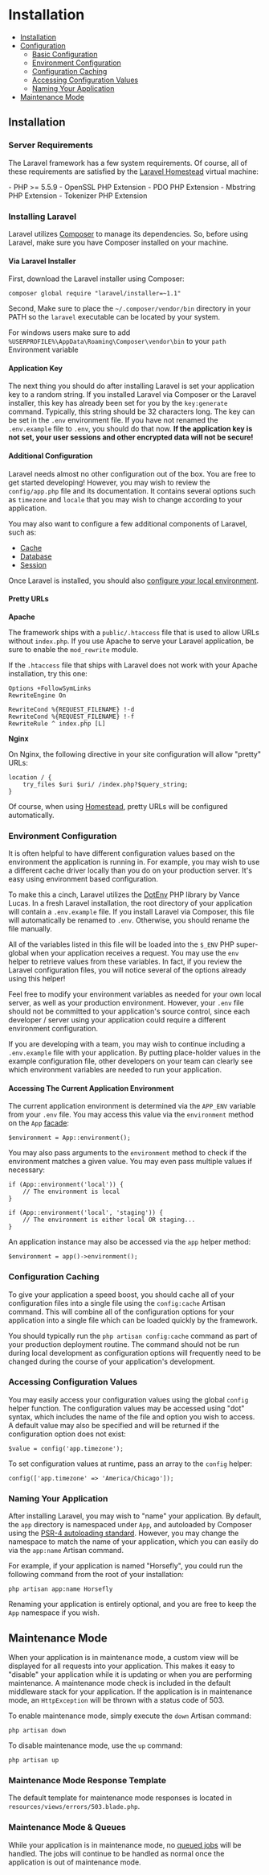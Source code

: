# Installation

- [Installation](#installation)
- [Configuration](#configuration)
    - [Basic Configuration](#basic-configuration)
    - [Environment Configuration](#environment-configuration)
    - [Configuration Caching](#configuration-caching)
    - [Accessing Configuration Values](#accessing-configuration-values)
    - [Naming Your Application](#naming-your-application)
- [Maintenance Mode](#maintenance-mode)

<a name="installation"></a>
## Installation

### Server Requirements

The Laravel framework has a few system requirements. Of course, all of these requirements are satisfied by the [Laravel Homestead](/docs/{{version}}/homestead) virtual machine:

<div class="content-list" markdown="1">
- PHP >= 5.5.9
- OpenSSL PHP Extension
- PDO PHP Extension
- Mbstring PHP Extension
- Tokenizer PHP Extension
</div>

<a name="install-laravel"></a>
### Installing Laravel

Laravel utilizes [Composer](http://getcomposer.org) to manage its dependencies. So, before using Laravel, make sure you have Composer installed on your machine.

#### Via Laravel Installer

First, download the Laravel installer using Composer:

    composer global require "laravel/installer=~1.1"

Second, 
Make sure to place the `~/.composer/vendor/bin` directory in your PATH so the `laravel` executable can be located by your system.

For windows users make sure to add `%USERPROFILE%\AppData\Roaming\Composer\vendor\bin` to your `path` Environment variable

#### Application Key

The next thing you should do after installing Laravel is set your application key to a random string. If you installed Laravel via Composer or the Laravel installer, this key has already been set for you by the `key:generate` command. Typically, this string should be 32 characters long. The key can be set in the `.env` environment file. If you have not renamed the `.env.example` file to `.env`, you should do that now. **If the application key is not set, your user sessions and other encrypted data will not be secure!**

#### Additional Configuration

Laravel needs almost no other configuration out of the box. You are free to get started developing! However, you may wish to review the `config/app.php` file and its documentation. It contains several options such as `timezone` and `locale` that you may wish to change according to your application.

You may also want to configure a few additional components of Laravel, such as:

- [Cache](/docs/{{version}}/cache#configuration)
- [Database](/docs/{{version}}/database#configuration)
- [Session](/docs/{{version}}/session#configuration)

Once Laravel is installed, you should also [configure your local environment](/docs/{{version}}/installation#environment-configuration).

<a name="pretty-urls"></a>
#### Pretty URLs

**Apache**

The framework ships with a `public/.htaccess` file that is used to allow URLs without `index.php`. If you use Apache to serve your Laravel application, be sure to enable the `mod_rewrite` module.

If the `.htaccess` file that ships with Laravel does not work with your Apache installation, try this one:

    Options +FollowSymLinks
    RewriteEngine On

    RewriteCond %{REQUEST_FILENAME} !-d
    RewriteCond %{REQUEST_FILENAME} !-f
    RewriteRule ^ index.php [L]

**Nginx**

On Nginx, the following directive in your site configuration will allow "pretty" URLs:

    location / {
        try_files $uri $uri/ /index.php?$query_string;
    }

Of course, when using [Homestead](/docs/{{version}}/homestead), pretty URLs will be configured automatically.

<a name="environment-configuration"></a>
### Environment Configuration

It is often helpful to have different configuration values based on the environment the application is running in. For example, you may wish to use a different cache driver locally than you do on your production server. It's easy using environment based configuration.

To make this a cinch, Laravel utilizes the [DotEnv](https://github.com/vlucas/phpdotenv) PHP library by Vance Lucas. In a fresh Laravel installation, the root directory of your application will contain a `.env.example` file. If you install Laravel via Composer, this file will automatically be renamed to `.env`. Otherwise, you should rename the file manually.

All of the variables listed in this file will be loaded into the `$_ENV` PHP super-global when your application receives a request. You may use the `env` helper to retrieve values from these variables. In fact, if you review the Laravel configuration files, you will notice several of the options already using this helper!

Feel free to modify your environment variables as needed for your own local server, as well as your production environment. However, your `.env` file should not be committed to your application's source control, since each developer / server using your application could require a different environment configuration.

If you are developing with a team, you may wish to continue including a `.env.example` file with your application. By putting place-holder values in the example configuration file, other developers on your team can clearly see which environment variables are needed to run your application.

#### Accessing The Current Application Environment

The current application environment is determined via the `APP_ENV` variable from your `.env` file. You may access this value via the `environment` method on the `App` [facade](/docs/{{version}}/facades):

    $environment = App::environment();

You may also pass arguments to the `environment` method to check if the environment matches a given value. You may even pass multiple values if necessary:

    if (App::environment('local')) {
        // The environment is local
    }

    if (App::environment('local', 'staging')) {
        // The environment is either local OR staging...
    }

An application instance may also be accessed via the `app` helper method:

    $environment = app()->environment();

<a name="configuration-caching"></a>
### Configuration Caching

To give your application a speed boost, you should cache all of your configuration files into a single file using the `config:cache` Artisan command. This will combine all of the configuration options for your application into a single file which can be loaded quickly by the framework.

You should typically run the `php artisan config:cache` command as part of your production deployment routine. The command should not be run during local development as configuration options will frequently need to be changed during the course of your application's development.

<a name="accessing-configuration-values"></a>
### Accessing Configuration Values

You may easily access your configuration values using the global `config` helper function. The configuration values may be accessed using "dot" syntax, which includes the name of the file and option you wish to access. A default value may also be specified and will be returned if the configuration option does not exist:

    $value = config('app.timezone');

To set configuration values at runtime, pass an array to the `config` helper:

    config(['app.timezone' => 'America/Chicago']);

<a name="naming-your-application"></a>
### Naming Your Application

After installing Laravel, you may wish to "name" your application. By default, the `app` directory is namespaced under `App`, and autoloaded by Composer using the [PSR-4 autoloading standard](http://www.php-fig.org/psr/psr-4/). However, you may change the namespace to match the name of your application, which you can easily do via the `app:name` Artisan command.

For example, if your application is named "Horsefly", you could run the following command from the root of your installation:

    php artisan app:name Horsefly

Renaming your application is entirely optional, and you are free to keep the `App` namespace if you wish.

<a name="maintenance-mode"></a>
## Maintenance Mode

When your application is in maintenance mode, a custom view will be displayed for all requests into your application. This makes it easy to "disable" your application while it is updating or when you are performing maintenance. A maintenance mode check is included in the default middleware stack for your application. If the application is in maintenance mode, an `HttpException` will be thrown with a status code of 503.

To enable maintenance mode, simply execute the `down` Artisan command:

    php artisan down

To disable maintenance mode, use the `up` command:

    php artisan up

### Maintenance Mode Response Template

The default template for maintenance mode responses is located in `resources/views/errors/503.blade.php`.

### Maintenance Mode & Queues

While your application is in maintenance mode, no [queued jobs](/docs/{{version}}/queues) will be handled. The jobs will continue to be handled as normal once the application is out of maintenance mode.
